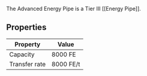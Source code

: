 The Advanced Energy Pipe is a Tier III [[Energy Pipe]].

## Properties
|Property|Value|
|--------|-----|
|Capacity|8000 FE|
|Transfer rate|8000 FE/t|